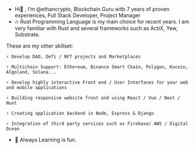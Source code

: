 - Hi👋 , I’m @ethancrypto, Blockchain Guru witb 7 years of proven experiences, Full Stack Developer, Project Manager 
- 🔥 Rust Programming Language is my main choice for recent years.
  I am very familiar with Rust and several frameworks such as ActiX, Yew, Substrate.

These are my other skillset: 
    
    ⚡ Develop DAO, Defi / NFT projects and Marketplaces

    ⚡ Multichain Support: Ethereum, Binance Smart Chain, Polygon, Kucoin, Algoland, Solana...

    ⚡ Develop highly interactive Front end / User Interfaces for your web and mobile applications

    ⚡ Building responsive website front end using React / Vue / Next / Nuxt

    ⚡ Creating application backend in Node, Express & Django

    ⚡ Integration of third party services such as Firebase/ AWS / Digital Ocean

- 💞️ Always Learning is fun.

